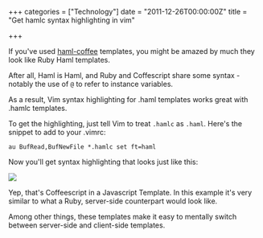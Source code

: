 +++
categories = ["Technology"]
date = "2011-12-26T00:00:00Z"
title = "Get hamlc syntax highlighting in vim"

+++

If you've used [haml-coffee](https://github.com/9elements/haml-coffee) templates, you might be amazed by much they look like Ruby Haml templates.

After all, Haml is Haml, and Ruby and Coffescript share some syntax - notably the use of `@` to refer to instance variables.

As a result, Vim syntax highlighting for .haml templates works great with .hamlc templates.

To get the highlighting, just tell Vim to treat `.hamlc` as `.haml`. Here's the snippet to add to your .vimrc:

```
au BufRead,BufNewFile *.hamlc set ft=haml
```

Now you'll get syntax highlighting that looks just like this:

<img src='/images/hamlc.jpg' />

Yep, that's Coffeescript in a Javascript Template. In this example it's very similar to what a Ruby, server-side counterpart would look like.

Among other things, these templates make it easy to mentally switch between server-side and client-side templates.
